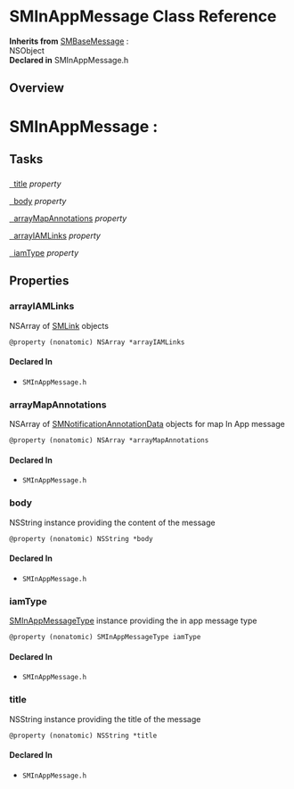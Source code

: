 # SMInAppMessage Class Reference

**Inherits from** <a href="../Classes/SMBaseMessage.md">SMBaseMessage</a> :   
NSObject  
**Declared in** SMInAppMessage.h  

## Overview

<h1>SMInAppMessage :</h1>

## Tasks

### 

[&nbsp;&nbsp;title](#//api/name/title) *property* 

[&nbsp;&nbsp;body](#//api/name/body) *property* 

[&nbsp;&nbsp;arrayMapAnnotations](#//api/name/arrayMapAnnotations) *property* 

[&nbsp;&nbsp;arrayIAMLinks](#//api/name/arrayIAMLinks) *property* 

[&nbsp;&nbsp;iamType](#//api/name/iamType) *property* 

## Properties

<a name="//api/name/arrayIAMLinks" title="arrayIAMLinks"></a>
### arrayIAMLinks

NSArray of <a href="../Classes/SMLink.md">SMLink</a> objects

<code>@property (nonatomic) NSArray *arrayIAMLinks</code>

#### Declared In
* `SMInAppMessage.h`

<a name="//api/name/arrayMapAnnotations" title="arrayMapAnnotations"></a>
### arrayMapAnnotations

NSArray of <a href="../Classes/SMNotificationAnnotationData.md">SMNotificationAnnotationData</a>  objects for map In App message

<code>@property (nonatomic) NSArray *arrayMapAnnotations</code>

#### Declared In
* `SMInAppMessage.h`

<a name="//api/name/body" title="body"></a>
### body

NSString instance providing the content of the message

<code>@property (nonatomic) NSString *body</code>

#### Declared In
* `SMInAppMessage.h`

<a name="//api/name/iamType" title="iamType"></a>
### iamType

<a href="../Constants/SMInAppMessageType.md">SMInAppMessageType</a> instance providing the in app message  type

<code>@property (nonatomic) SMInAppMessageType iamType</code>

#### Declared In
* `SMInAppMessage.h`

<a name="//api/name/title" title="title"></a>
### title

NSString instance providing the title of the message

<code>@property (nonatomic) NSString *title</code>

#### Declared In
* `SMInAppMessage.h`

